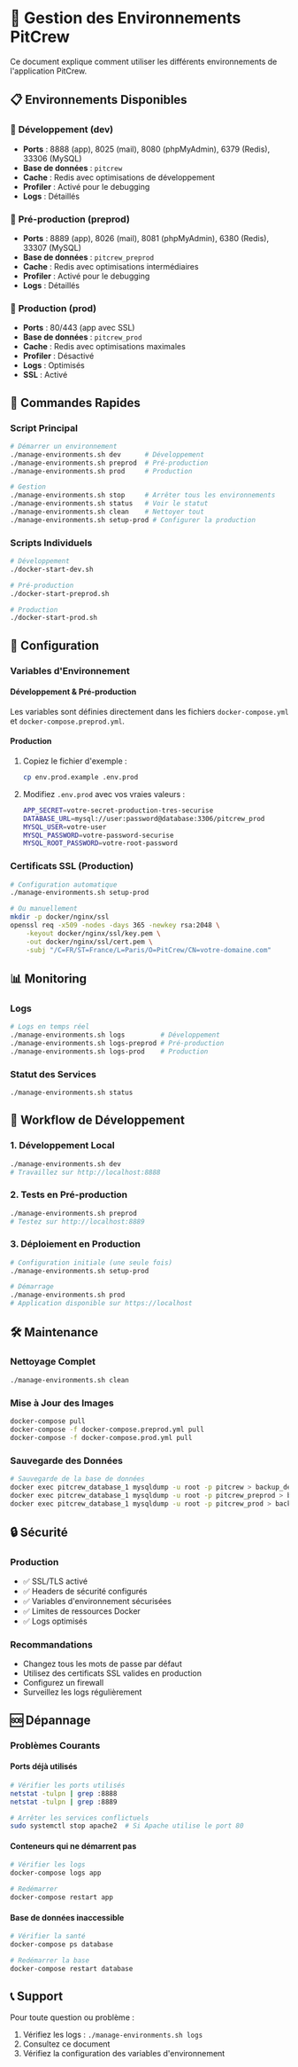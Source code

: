 # 🚀 Gestion des Environnements PitCrew

Ce document explique comment utiliser les différents environnements de l'application PitCrew.

## 📋 Environnements Disponibles

### 🔧 **Développement** (dev)
- **Ports** : 8888 (app), 8025 (mail), 8080 (phpMyAdmin), 6379 (Redis), 33306 (MySQL)
- **Base de données** : `pitcrew`
- **Cache** : Redis avec optimisations de développement
- **Profiler** : Activé pour le debugging
- **Logs** : Détaillés

### 🔧 **Pré-production** (preprod)
- **Ports** : 8889 (app), 8026 (mail), 8081 (phpMyAdmin), 6380 (Redis), 33307 (MySQL)
- **Base de données** : `pitcrew_preprod`
- **Cache** : Redis avec optimisations intermédiaires
- **Profiler** : Activé pour le debugging
- **Logs** : Détaillés

### 🔧 **Production** (prod)
- **Ports** : 80/443 (app avec SSL)
- **Base de données** : `pitcrew_prod`
- **Cache** : Redis avec optimisations maximales
- **Profiler** : Désactivé
- **Logs** : Optimisés
- **SSL** : Activé

## 🚀 Commandes Rapides

### Script Principal
```bash
# Démarrer un environnement
./manage-environments.sh dev      # Développement
./manage-environments.sh preprod  # Pré-production
./manage-environments.sh prod     # Production

# Gestion
./manage-environments.sh stop     # Arrêter tous les environnements
./manage-environments.sh status   # Voir le statut
./manage-environments.sh clean    # Nettoyer tout
./manage-environments.sh setup-prod # Configurer la production
```

### Scripts Individuels
```bash
# Développement
./docker-start-dev.sh

# Pré-production
./docker-start-preprod.sh

# Production
./docker-start-prod.sh
```

## 🔧 Configuration

### Variables d'Environnement

#### Développement & Pré-production
Les variables sont définies directement dans les fichiers `docker-compose.yml` et `docker-compose.preprod.yml`.

#### Production
1. Copiez le fichier d'exemple :
   ```bash
   cp env.prod.example .env.prod
   ```

2. Modifiez `.env.prod` avec vos vraies valeurs :
   ```bash
   APP_SECRET=votre-secret-production-tres-securise
   DATABASE_URL=mysql://user:password@database:3306/pitcrew_prod
   MYSQL_USER=votre-user
   MYSQL_PASSWORD=votre-password-securise
   MYSQL_ROOT_PASSWORD=votre-root-password
   ```

### Certificats SSL (Production)
```bash
# Configuration automatique
./manage-environments.sh setup-prod

# Ou manuellement
mkdir -p docker/nginx/ssl
openssl req -x509 -nodes -days 365 -newkey rsa:2048 \
    -keyout docker/nginx/ssl/key.pem \
    -out docker/nginx/ssl/cert.pem \
    -subj "/C=FR/ST=France/L=Paris/O=PitCrew/CN=votre-domaine.com"
```

## 📊 Monitoring

### Logs
```bash
# Logs en temps réel
./manage-environments.sh logs         # Développement
./manage-environments.sh logs-preprod # Pré-production
./manage-environments.sh logs-prod    # Production
```

### Statut des Services
```bash
./manage-environments.sh status
```

## 🔄 Workflow de Développement

### 1. Développement Local
```bash
./manage-environments.sh dev
# Travaillez sur http://localhost:8888
```

### 2. Tests en Pré-production
```bash
./manage-environments.sh preprod
# Testez sur http://localhost:8889
```

### 3. Déploiement en Production
```bash
# Configuration initiale (une seule fois)
./manage-environments.sh setup-prod

# Démarrage
./manage-environments.sh prod
# Application disponible sur https://localhost
```

## 🛠️ Maintenance

### Nettoyage Complet
```bash
./manage-environments.sh clean
```

### Mise à Jour des Images
```bash
docker-compose pull
docker-compose -f docker-compose.preprod.yml pull
docker-compose -f docker-compose.prod.yml pull
```

### Sauvegarde des Données
```bash
# Sauvegarde de la base de données
docker exec pitcrew_database_1 mysqldump -u root -p pitcrew > backup_dev.sql
docker exec pitcrew_database_1 mysqldump -u root -p pitcrew_preprod > backup_preprod.sql
docker exec pitcrew_database_1 mysqldump -u root -p pitcrew_prod > backup_prod.sql
```

## 🔒 Sécurité

### Production
- ✅ SSL/TLS activé
- ✅ Headers de sécurité configurés
- ✅ Variables d'environnement sécurisées
- ✅ Limites de ressources Docker
- ✅ Logs optimisés

### Recommandations
- Changez tous les mots de passe par défaut
- Utilisez des certificats SSL valides en production
- Configurez un firewall
- Surveillez les logs régulièrement

## 🆘 Dépannage

### Problèmes Courants

#### Ports déjà utilisés
```bash
# Vérifier les ports utilisés
netstat -tulpn | grep :8888
netstat -tulpn | grep :8889

# Arrêter les services conflictuels
sudo systemctl stop apache2  # Si Apache utilise le port 80
```

#### Conteneurs qui ne démarrent pas
```bash
# Vérifier les logs
docker-compose logs app

# Redémarrer
docker-compose restart app
```

#### Base de données inaccessible
```bash
# Vérifier la santé
docker-compose ps database

# Redémarrer la base
docker-compose restart database
```

## 📞 Support

Pour toute question ou problème :
1. Vérifiez les logs : `./manage-environments.sh logs`
2. Consultez ce document
3. Vérifiez la configuration des variables d'environnement 